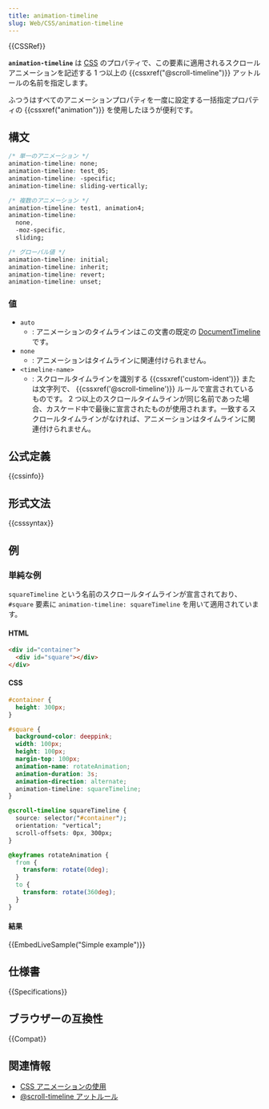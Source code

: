 ```yaml
---
title: animation-timeline
slug: Web/CSS/animation-timeline
---
```


{{CSSRef}}

**`animation-timeline`** は [CSS](/ja/docs/Web/CSS) のプロパティで、この要素に適用されるスクロールアニメーションを記述する 1 つ以上の {{cssxref("@scroll-timeline")}} アットルールの名前を指定します。

<!-- {{EmbedInteractiveExample("pages/css/animation-name.html")}} -->

ふつうはすべてのアニメーションプロパティを一度に設定する一括指定プロパティの {{cssxref("animation")}} を使用したほうが便利です。

## 構文

```css
/* 単一のアニメーション */
animation-timeline: none;
animation-timeline: test_05;
animation-timeline: -specific;
animation-timeline: sliding-vertically;

/* 複数のアニメーション */
animation-timeline: test1, animation4;
animation-timeline:
  none,
  -moz-specific,
  sliding;

/* グローバル値 */
animation-timeline: initial;
animation-timeline: inherit;
animation-timeline: revert;
animation-timeline: unset;
```

### 値

- `auto`
  - : アニメーションのタイムラインはこの文書の既定の [DocumentTimeline](/ja/docs/Web/API/DocumentTimeline) です。
- `none`
  - : アニメーションはタイムラインに関連付けられません。
- `<timeline-name>`
  - : スクロールタイムラインを識別する {{cssxref('custom-ident')}} または文字列で、 {{cssxref('@scroll-timeline')}} ルールで宣言されているものです。 2 つ以上のスクロールタイムラインが同じ名前であった場合、カスケード中で最後に宣言されたものが使用されます。一致するスクロールタイムラインがなければ、アニメーションはタイムラインに関連付けられません。

## 公式定義

{{cssinfo}}

## 形式文法

{{csssyntax}}

## 例

### 単純な例

`squareTimeline` という名前のスクロールタイムラインが宣言されており、 `#square` 要素に `animation-timeline: squareTimeline` を用いて適用されています。

#### HTML

```html
<div id="container">
  <div id="square"></div>
</div>
```

#### CSS

```css
#container {
  height: 300px;
}

#square {
  background-color: deeppink;
  width: 100px;
  height: 100px;
  margin-top: 100px;
  animation-name: rotateAnimation;
  animation-duration: 3s;
  animation-direction: alternate;
  animation-timeline: squareTimeline;
}

@scroll-timeline squareTimeline {
  source: selector("#container");
  orientation: "vertical";
  scroll-offsets: 0px, 300px;
}

@keyframes rotateAnimation {
  from {
    transform: rotate(0deg);
  }
  to {
    transform: rotate(360deg);
  }
}
```

#### 結果

{{EmbedLiveSample("Simple example")}}

## 仕様書

{{Specifications}}

## ブラウザーの互換性

{{Compat}}

## 関連情報

- [CSS アニメーションの使用](/ja/docs/Web/CSS/CSS_Animations/Using_CSS_animations)
- [@scroll-timeline アットルール](/ja/docs/Web/CSS/@scroll-timeline)
